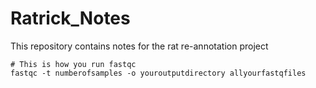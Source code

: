 # Ratrick_Notes
This repository contains notes for the rat re-annotation project

````
# This is how you run fastqc
fastqc -t numberofsamples -o youroutputdirectory allyourfastqfiles
````
